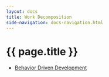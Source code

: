 ```yaml
---
layout: docs
title: Work Decomposition
side-navigation: docs-navigation.html
---
```


# {{ page.title }}

- [Behavior Driven Development](./behavior-driven-development.html)
  <!-- - [Contract Driven Development](./contract-driven-development.html)
    <!-- - [Estimating](./estimating.html) -->
    <!-- - [Refining Process Smells](./refining-process-smells.html) -->
    <!-- - [Story Slicing](./story-slicing.html) -->
    <!-- - [Team Glossary](./team-glossary.html) -->
  <!-- - [Work Breakdown Flow](./work-breakdown-flow.html  -->
